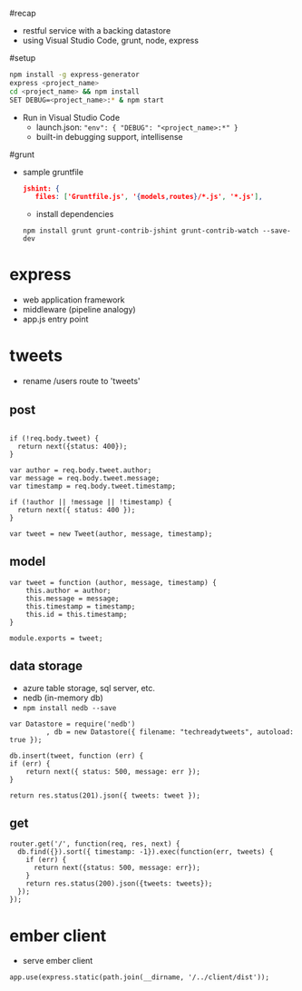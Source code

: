 #recap
* restful service with a backing datastore
* using Visual Studio Code, grunt, node, express

#setup
```bash
npm install -g express-generator
express <project_name>
cd <project_name> && npm install
SET DEBUG=<project_name>:* & npm start
```
* Run in Visual Studio Code
	* launch.json: `"env": { "DEBUG": "<project_name>:*" }`
	* built-in debugging support, intellisense

#grunt
* sample gruntfile
   ```json
   jshint: {
      files: ['Gruntfile.js', '{models,routes}/*.js', '*.js'],
   ```
  * install dependencies
   ```
   npm install grunt grunt-contrib-jshint grunt-contrib-watch --save-dev
   ```

# express
 * web application framework
 * middleware (pipeline analogy)
 * app.js entry point

# tweets
* rename /users route to 'tweets'

## post
```

if (!req.body.tweet) {
  return next({status: 400});
}

var author = req.body.tweet.author;
var message = req.body.tweet.message;
var timestamp = req.body.tweet.timestamp;

if (!author || !message || !timestamp) {
  return next({ status: 400 });
}

var tweet = new Tweet(author, message, timestamp);
```

## model

```
var tweet = function (author, message, timestamp) {
	this.author = author;
  	this.message = message;
  	this.timestamp = timestamp;
  	this.id = this.timestamp;
}

module.exports = tweet;
``` 

## data storage
* azure table storage, sql server, etc.
* nedb (in-memory db)
* `npm install nedb --save `

```
var Datastore = require('nedb')
	     , db = new Datastore({ filename: "techreadytweets", autoload: true });
```

```
db.insert(tweet, function (err) {
if (err) {
    return next({ status: 500, message: err });
}

return res.status(201).json({ tweets: tweet });
```

## get
```
router.get('/', function(req, res, next) {
  db.find({}).sort({ timestamp: -1}).exec(function(err, tweets) {
    if (err) {
      return next({status: 500, message: err});
    }
    return res.status(200).json({tweets: tweets});
  });
});
```

# ember client
* serve ember client
```
app.use(express.static(path.join(__dirname, '/../client/dist'));
```
